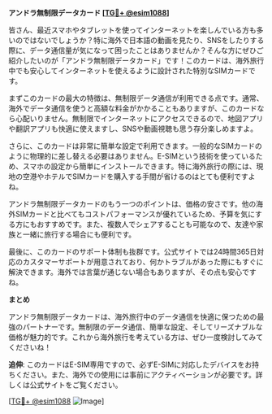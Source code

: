 **アンドラ無制限データカード [[TG💪+ @esim1088](https://t.me/s/esim1088)]**

皆さん、最近スマホやタブレットを使ってインターネットを楽しんでいる方も多いのではないでしょうか？特に海外で日本語の動画を見たり、SNSをしたりする際に、データ通信量が気になって困ったことはありませんか？そんな方にぜひご紹介したいのが「アンドラ無制限データカード」です！このカードは、海外旅行中でも安心してインターネットを使えるように設計された特別なSIMカードです。

まずこのカードの最大の特徴は、無制限データ通信が利用できる点です。通常、海外でデータ通信を使うと高額な料金がかかることもありますが、このカードなら心配いりません。無制限でインターネットにアクセスできるので、地図アプリや翻訳アプリも快適に使えますし、SNSや動画視聴も思う存分楽しめますよ。

さらに、このカードは非常に簡単な設定で利用できます。一般的なSIMカードのように物理的に差し替える必要はありません。E-SIMという技術を使っているため、スマホの設定から簡単にインストールできます。特に海外旅行の際には、現地の空港やホテルでSIMカードを購入する手間が省けるのはとても便利ですよね。

アンドラ無制限データカードのもう一つのポイントは、価格の安さです。他の海外SIMカードと比べてもコストパフォーマンスが優れているため、予算を気にする方にもおすすめです。また、複数人でシェアすることも可能なので、友達や家族と一緒に旅行する場合にも便利です。

最後に、このカードのサポート体制も抜群です。公式サイトでは24時間365日対応のカスタマーサポートが用意されており、何かトラブルがあった際にもすぐに解決できます。海外では言葉が通じない場合もありますが、その点も安心ですね。

**まとめ**

アンドラ無制限データカードは、海外旅行中のデータ通信を快適に保つための最強のパートナーです。無制限のデータ通信、簡単な設定、そしてリーズナブルな価格が魅力的です。これから海外旅行を考えている方は、ぜひ一度検討してみてくださいね！

**追伸**: このカードはE-SIM専用ですので、必ずE-SIMに対応したデバイスをお持ちください。また、海外での使用には事前にアクティベーションが必要です。詳しくは公式サイトをご覧ください。

[[TG💪+ @esim1088](https://t.me/s/esim1088) ![Image](https://i.postimg.cc/Y0z9fWf4/image.png)]